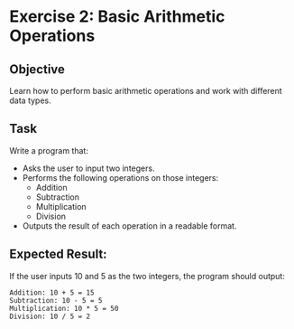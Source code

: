 # Exercise 2: Basic Arithmetic Operations
## Objective
Learn how to perform basic arithmetic operations and work with different data types.

## Task
Write a program that:

- Asks the user to input two integers.
- Performs the following operations on those integers:
    - Addition
    - Subtraction
    - Multiplication
    - Division
- Outputs the result of each operation in a readable format.
  
## Expected Result:
If the user inputs 10 and 5 as the two integers, the program should output:

```commandline
Addition: 10 + 5 = 15
Subtraction: 10 - 5 = 5
Multiplication: 10 * 5 = 50
Division: 10 / 5 = 2
```
